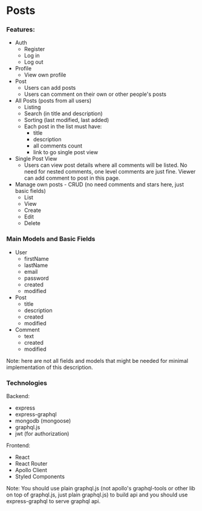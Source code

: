 # Posts

### Features:

* Auth
  - Register
  - Log in
  - Log out
* Profile
  - View own profile
* Post
  - Users can add posts
  - Users can comment on their own or other people's posts
* All Posts (posts from all users)
  - Listing
  - Search (in title and description)
  - Sorting (last modified, last added)
  - Each post in the list must have:
    * title
    * description
    * all comments count
    * link to go single post view
* Single Post View
  - Users can view post details where all comments will be listed. No need for nested comments, one level comments are just fine. Viewer can add comment to post in this page.
* Manage own posts - CRUD (no need comments and stars here, just basic fields)
  - List
  - View 
  - Create
  - Edit
  - Delete

### Main Models and Basic Fields

* User
  - firstName
  - lastName
  - email
  - password
  - created
  - modified
* Post
  - title
  - description
  - created
  - modified
* Comment
  - text
  - created
  - modified

Note: here are not all fields and models that might be needed for minimal implementation of this description.

### Technologies

Backend:
* express
* express-graphql
* mongodb (mongoose)
* graphql.js
* jwt (for authorization)

Frontend:
* React
* React Router
* Apollo Client
* Styled Components

Note: You should use plain graphql.js (not apollo's graphql-tools or other lib on top of graphql.js, just plain graphql.js) to build api and you should use express-graphql to serve graphql api.